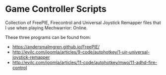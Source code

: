 # Game Controller Scripts
Collection of FreePIE, Firecontrol and Universal Joystick Remapper files that I use when playing Mechwarrior: Online.

These three programs can be found from:
- https://andersmalmgren.github.io/FreePIE/
- http://evilc.com/joomla/articles/9-code/autohotkey/1-ujr-universal-joystick-remapper
- http://evilc.com/joomla/articles/11-code/autohotkey/mwo/11-adhd-fire-control
